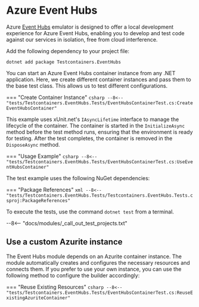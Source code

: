 # Azure Event Hubs

Azure [Event Hubs](https://learn.microsoft.com/en-us/azure/event-hubs/overview-emulator) emulator⁠ is designed to offer a local development experience for Azure Event Hubs⁠, enabling you to develop and test code against our services in isolation, free from cloud interference.

Add the following dependency to your project file:

```shell title="NuGet"
dotnet add package Testcontainers.EventHubs
```

You can start an Azure Event Hubs container instance from any .NET application. Here, we create different container instances and pass them to the base test class. This allows us to test different configurations.

=== "Create Container Instance"
    ```csharp
    --8<-- "tests/Testcontainers.EventHubs.Tests/EventHubsContainerTest.cs:CreateEventHubsContainer"
    ```

This example uses xUnit.net's `IAsyncLifetime` interface to manage the lifecycle of the container. The container is started in the `InitializeAsync` method before the test method runs, ensuring that the environment is ready for testing. After the test completes, the container is removed in the `DisposeAsync` method.

=== "Usage Example"
    ```csharp
    --8<-- "tests/Testcontainers.EventHubs.Tests/EventHubsContainerTest.cs:UseEventHubsContainer"
    ```

The test example uses the following NuGet dependencies:

=== "Package References"
    ```xml
    --8<-- "tests/Testcontainers.EventHubs.Tests/Testcontainers.EventHubs.Tests.csproj:PackageReferences"
    ```

To execute the tests, use the command `dotnet test` from a terminal.

--8<-- "docs/modules/_call_out_test_projects.txt"

## Use a custom Azurite instance

The Event Hubs module depends on an Azurite container instance. The module automatically creates and configures the necessary resources and connects them. If you prefer to use your own instance, you can use the following method to configure the builder accordingly:

=== "Reuse Existing Resources"
    ```csharp
    --8<-- "tests/Testcontainers.EventHubs.Tests/EventHubsContainerTest.cs:ReuseExistingAzuriteContainer"
    ```